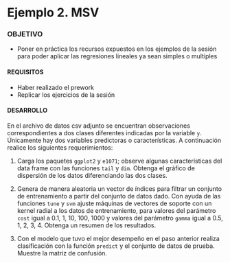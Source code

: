
# Ejemplo 2. MSV

### OBJETIVO 

- Poner en práctica los recursos expuestos en los ejemplos de la sesión para poder aplicar las regresiones lineales ya sean simples o multiples

#### REQUISITOS 

- Haber realizado el prework
- Replicar los ejercicios de la sesión  

#### DESARROLLO

En el archivo de datos csv adjunto se encuentran observaciones correspondientes a dos clases diferentes indicadas por la variable `y`. Únicamente hay dos variables predictoras o características. A continuación realice los siguientes requerimientos:

1. Carga los paquetes `ggplot2` y `e1071`; observe algunas características del data frame con las funciones `tail` y `dim`. Obtenga el gráfico de dispersión de los datos diferenciando las dos clases.

2. Genera de manera aleatoria un vector de índices para filtrar un conjunto de entrenamiento a partir del conjunto de datos dado. Con ayuda de las funciones `tune` y `svm` ajuste máquinas de vectores de soporte con un kernel radial a los datos de entrenamiento, para valores del parámetro `cost` igual a 0.1, 1, 10, 100, 1000 y valores del parámetro `gamma` igual a 0.5, 1, 2, 3, 4. Obtenga un resumen de los resultados.

3. Con el modelo que tuvo el mejor desempeño en el paso anterior realiza clasificación con la función `predict` y el conjunto de datos de prueba. Muestre la matriz de confusión.
